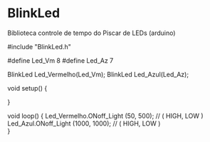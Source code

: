 # BlinkLed
Biblioteca controle de tempo do Piscar de LEDs (arduino)

#include "BlinkLed.h"

#define Led_Vm 8 
#define Led_Az 7 

BlinkLed Led_Vermelho(Led_Vm);
BlinkLed Led_Azul(Led_Az);

void setup() {

}

void loop() {
    Led_Vermelho.ONoff_Light (50, 500);   // ( HIGH, LOW )
    Led_Azul.ONoff_Light (1000, 1000);     // ( HIGH, LOW )  
}
